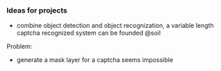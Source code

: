 ### Ideas for projects

- combine object detection and object recognization, a variable length captcha recognized system can be founded @soil

Problem:
- generate a mask layer for a captcha seems impossible
